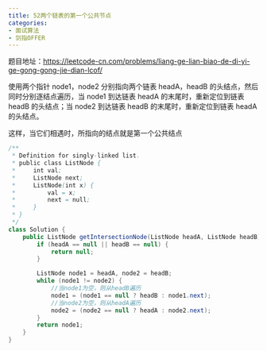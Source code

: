 ```yaml
---
title: 52两个链表的第一个公共节点
categories:
- 面试算法
- 剑指OFFER
---
```


题目地址：https://leetcode-cn.com/problems/liang-ge-lian-biao-de-di-yi-ge-gong-gong-jie-dian-lcof/

使用两个指针 node1，node2 分别指向两个链表 headA，headB 的头结点，然后同时分别逐结点遍历，当 node1 到达链表 headA 的末尾时，重新定位到链表 headB 的头结点；当 node2 到达链表 headB 的末尾时，重新定位到链表 headA 的头结点。

这样，当它们相遇时，所指向的结点就是第一个公共结点

```java
/**
 * Definition for singly-linked list.
 * public class ListNode {
 *     int val;
 *     ListNode next;
 *     ListNode(int x) {
 *         val = x;
 *         next = null;
 *     }
 * }
 */
class Solution {
    public ListNode getIntersectionNode(ListNode headA, ListNode headB) {
        if (headA == null || headB == null) {
            return null;
        }

        ListNode node1 = headA, node2 = headB;
        while (node1 != node2) {
            //当node1为空，则从headB遍历
            node1 = (node1 == null ? headB : node1.next);
            //当node2为空，则从headA遍历
            node2 = (node2 == null ? headA : node2.next);
        }
        return node1;
    }
}
```


